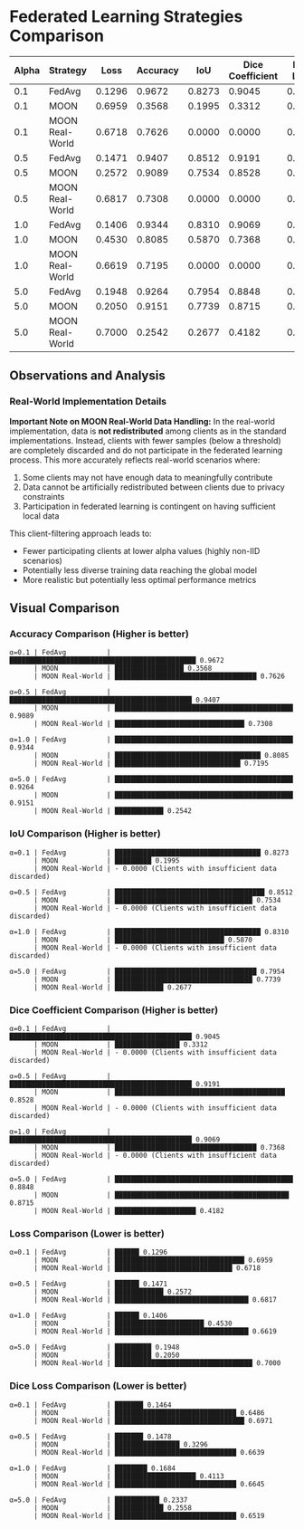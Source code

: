 # Federated Learning Strategies Comparison

| Alpha | Strategy        | Loss   | Accuracy | IoU    | Dice Coefficient | Dice Loss |
| ----- | --------------- | ------ | -------- | ------ | ---------------- | --------- |
| 0.1   | FedAvg          | 0.1296 | 0.9672   | 0.8273 | 0.9045           | 0.1464    |
| 0.1   | MOON            | 0.6959 | 0.3568   | 0.1995 | 0.3312           | 0.6486    |
| 0.1   | MOON Real-World | 0.6718 | 0.7626   | 0.0000 | 0.0000           | 0.6971    |
| 0.5   | FedAvg          | 0.1471 | 0.9407   | 0.8512 | 0.9191           | 0.1478    |
| 0.5   | MOON            | 0.2572 | 0.9089   | 0.7534 | 0.8528           | 0.3296    |
| 0.5   | MOON Real-World | 0.6817 | 0.7308   | 0.0000 | 0.0000           | 0.6639    |
| 1.0   | FedAvg          | 0.1406 | 0.9344   | 0.8310 | 0.9069           | 0.1684    |
| 1.0   | MOON            | 0.4530 | 0.8085   | 0.5870 | 0.7368           | 0.4113    |
| 1.0   | MOON Real-World | 0.6619 | 0.7195   | 0.0000 | 0.0000           | 0.6645    |
| 5.0   | FedAvg          | 0.1948 | 0.9264   | 0.7954 | 0.8848           | 0.2337    |
| 5.0   | MOON            | 0.2050 | 0.9151   | 0.7739 | 0.8715           | 0.2558    |
| 5.0   | MOON Real-World | 0.7000 | 0.2542   | 0.2677 | 0.4182           | 0.6519    |

## Observations and Analysis

### Real-World Implementation Details

**Important Note on MOON Real-World Data Handling:**
In the real-world implementation, data is **not redistributed** among clients as in the standard implementations. Instead, clients with fewer samples (below a threshold) are completely discarded and do not participate in the federated learning process. This more accurately reflects real-world scenarios where:

1. Some clients may not have enough data to meaningfully contribute
2. Data cannot be artificially redistributed between clients due to privacy constraints
3. Participation in federated learning is contingent on having sufficient local data

This client-filtering approach leads to:

- Fewer participating clients at lower alpha values (highly non-IID scenarios)
- Potentially less diverse training data reaching the global model
- More realistic but potentially less optimal performance metrics

## Visual Comparison

### Accuracy Comparison (Higher is better)

```
α=0.1 | FedAvg          | ██████████████████████████████████████████████ 0.9672
      | MOON            | █████████████████ 0.3568
      | MOON Real-World | ███████████████████████████████████ 0.7626

α=0.5 | FedAvg          | █████████████████████████████████████████████ 0.9407
      | MOON            | ████████████████████████████████████████████ 0.9089
      | MOON Real-World | ████████████████████████████████ 0.7308

α=1.0 | FedAvg          | ████████████████████████████████████████████ 0.9344
      | MOON            | ████████████████████████████████████ 0.8085
      | MOON Real-World | ███████████████████████████████ 0.7195

α=5.0 | FedAvg          | ████████████████████████████████████████████ 0.9264
      | MOON            | ████████████████████████████████████████████ 0.9151
      | MOON Real-World | ████████████ 0.2542
```

### IoU Comparison (Higher is better)

```
α=0.1 | FedAvg          | ████████████████████████████████████ 0.8273
      | MOON            | █████████ 0.1995
      | MOON Real-World | - 0.0000 (Clients with insufficient data discarded)

α=0.5 | FedAvg          | █████████████████████████████████████ 0.8512
      | MOON            | ██████████████████████████████████ 0.7534
      | MOON Real-World | - 0.0000 (Clients with insufficient data discarded)

α=1.0 | FedAvg          | ████████████████████████████████████ 0.8310
      | MOON            | ███████████████████████████ 0.5870
      | MOON Real-World | - 0.0000 (Clients with insufficient data discarded)

α=5.0 | FedAvg          | ███████████████████████████████████ 0.7954
      | MOON            | ██████████████████████████████████ 0.7739
      | MOON Real-World | ████████████ 0.2677
```

### Dice Coefficient Comparison (Higher is better)

```
α=0.1 | FedAvg          | █████████████████████████████████████████████ 0.9045
      | MOON            | ████████████████ 0.3312
      | MOON Real-World | - 0.0000 (Clients with insufficient data discarded)

α=0.5 | FedAvg          | █████████████████████████████████████████████ 0.9191
      | MOON            | ██████████████████████████████████████████ 0.8528
      | MOON Real-World | - 0.0000 (Clients with insufficient data discarded)

α=1.0 | FedAvg          | █████████████████████████████████████████████ 0.9069
      | MOON            | ███████████████████████████████████ 0.7368
      | MOON Real-World | - 0.0000 (Clients with insufficient data discarded)

α=5.0 | FedAvg          | ████████████████████████████████████████████ 0.8848
      | MOON            | ███████████████████████████████████████████ 0.8715
      | MOON Real-World | ████████████████████ 0.4182
```

### Loss Comparison (Lower is better)

```
α=0.1 | FedAvg          | ██████ 0.1296
      | MOON            | ████████████████████████████████ 0.6959
      | MOON Real-World | █████████████████████████████ 0.6718

α=0.5 | FedAvg          | ██████ 0.1471
      | MOON            | ████████████ 0.2572
      | MOON Real-World | █████████████████████████████████ 0.6817

α=1.0 | FedAvg          | ██████ 0.1406
      | MOON            | ██████████████████████ 0.4530
      | MOON Real-World | █████████████████████████████████ 0.6619

α=5.0 | FedAvg          | █████████ 0.1948
      | MOON            | █████████ 0.2050
      | MOON Real-World | ██████████████████████████████████ 0.7000
```

### Dice Loss Comparison (Lower is better)

```
α=0.1 | FedAvg          | ███████ 0.1464
      | MOON            | ██████████████████████████████ 0.6486
      | MOON Real-World | ████████████████████████████████ 0.6971

α=0.5 | FedAvg          | ███████ 0.1478
      | MOON            | ████████████████ 0.3296
      | MOON Real-World | ██████████████████████████████ 0.6639

α=1.0 | FedAvg          | ████████ 0.1684
      | MOON            | ████████████████████ 0.4113
      | MOON Real-World | ██████████████████████████████ 0.6645

α=5.0 | FedAvg          | ███████████ 0.2337
      | MOON            | ████████████ 0.2558
      | MOON Real-World | ██████████████████████████████ 0.6519
```

